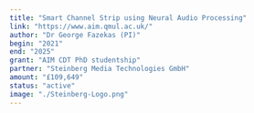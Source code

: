 ```yaml
---
title: "Smart Channel Strip using Neural Audio Processing"
link: "https://www.aim.qmul.ac.uk/"
author: "Dr George Fazekas (PI)"
begin: "2021"
end: "2025"
grant: "AIM CDT PhD studentship"
partner: "Steinberg Media Technologies GmbH"
amount: "£109,649"
status: "active"
image: "./Steinberg-Logo.png"
---
```

